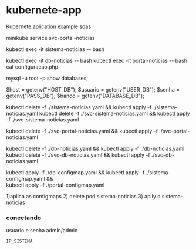 # kubernete-app
 Kubernete aplication example
 sdas


 minikube service svc-portal-noticias


kubectl exec -it sistema-noticias -- bash

kubectl exec -it db-noticias -- bash
kubectl exec -it portal-noticias -- bash
cat configuracao.php


mysql -u root -p
show databases;


$host = getenv("HOST_DB");
$usuario = getenv("USER_DB");
$senha = getenv("PASS_DB");
$banco = getenv("DATABASE_DB");

kubectl delete -f ./sistema-noticias.yaml && kubectl apply -f ./sistema-noticias.yaml
kubectl delete -f ./svc-sistema-noticias.yaml && kubectl apply -f ./svc-sistema-noticias.yaml

kubectl delete -f ./svc-portal-noticias.yaml && kubectl apply -f ./svc-portal-noticias.yaml



kubectl delete -f ./db-noticias.yaml && kubectl apply -f ./db-noticias.yaml
kubectl delete -f ./svc-db-noticias.yaml && kubectl apply -f ./svc-db-noticias.yaml


kubectl apply -f ./db-configmap.yaml && kubectl apply -f ./sistema-configmap.yaml && \
kubectl apply -f ./portal-configmap.yaml

1)aplica as configmaps
2) delete pod sistema-noticias
3) aplly o sistema-noticias




### conectando
  usuario e senha  admin/admin

    IP_SISTEMA
